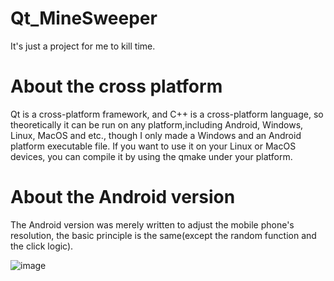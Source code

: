 # Qt_MineSweeper
It's just a project for me to kill time.
# About the cross platform
Qt is a cross-platform framework, and C++ is a cross-platform language, so theoretically it can be run on any platform,including Android, Windows, Linux, MacOS and etc., though I only made a Windows and an Android platform executable file. If you want to use it on your Linux or MacOS devices, you can compile it by using the qmake under your platform.
# About the Android version
The Android version was merely written to adjust the mobile phone's resolution, the basic principle is the same(except the random function and the click logic).

![image](https://user-images.githubusercontent.com/77112843/174639542-a595a0f4-b9c6-4a44-9b13-5fc758b65bb1.png)
